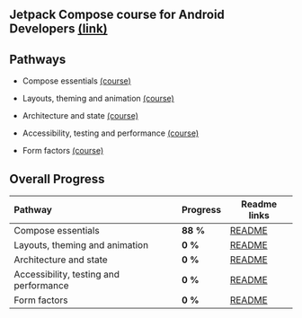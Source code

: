 ## Jetpack Compose course for Android Developers [(link)](https://developer.android.com/courses/jetpack-compose/course)

## Pathways

- Compose essentials [(course)](https://developer.android.com/courses/pathways/jetpack-compose-for-android-developers-1)

- Layouts, theming and animation [(course)](https://developer.android.com/courses/pathways/jetpack-compose-for-android-developers-2)

- Architecture and state [(course)](https://developer.android.com/courses/pathways/jetpack-compose-for-android-developers-3)

- Accessibility, testing and performance [(course)](https://developer.android.com/courses/pathways/jetpack-compose-for-android-developers-4)

- Form factors [(course)](https://developer.android.com/courses/pathways/jetpack-compose-for-android-developers-5)

## Overall Progress

| Pathway                                 | Progress | Readme links                                                              |
|:----------------------------------------|:---------|---------------------------------------------------------------------------|
| Compose essentials                      | **88 %** | [README](https://github.com/killgram/Jetpack-compose-course/tree/main/p1) |
| Layouts, theming and animation          | **0 %**  | [README](https://github.com/killgram/Jetpack-compose-course/tree/main/p2) |
| Architecture and state                  | **0 %**  | [README](https://github.com/killgram/Jetpack-compose-course/tree/main/p3) |
| Accessibility, testing and performance  | **0 %**  | [README](https://github.com/killgram/Jetpack-compose-course/tree/main/p4) |
| Form factors                            | **0 %**  | [README](https://github.com/killgram/Jetpack-compose-course/tree/main/p5) |
